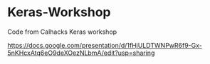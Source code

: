 # Keras-Workshop
Code from Calhacks Keras workshop

https://docs.google.com/presentation/d/1fHjULDTWNPwR6f9-Gx-5nKHcxAtq6eO9deXOezNLbmA/edit?usp=sharing
